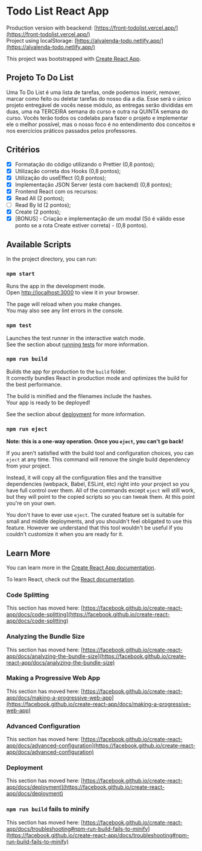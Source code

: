 # Todo List React App

Production version with beackend: [https://front-todolist.vercel.app/](https://front-todolist.vercel.app/)  
Project using localStorage: [https://alvalenda-todo.netlify.app/](https://alvalenda-todo.netlify.app/)

This project was bootstrapped with [Create React App](https://github.com/facebook/create-react-app).

## Projeto To Do List

Uma To Do List é uma lista de tarefas, onde podemos inserir, remover, marcar como feito ou deletar tarefas do nosso dia a dia.
Esse será o único projeto entregável de vocês nesse módulo, as entregas serão divididas em duas, uma na TERCEIRA semana do curso e outra na QUINTA semana do curso.
Vocês terão todos os codelabs para fazer o projeto e implementar ele o melhor possível, mas o nosso foco é no entendimento dos conceitos e nos exercícios práticos passados pelos professores.

## Critérios

- [x] Formatação do código utilizando o Prettier (0,8 pontos);
- [x] Utilização correta dos Hooks (0,8 pontos);
- [x] Utilização do useEffect (0,8 pontos);
- [x] Implementação JSON Server (está com backend) (0,8 pontos);
- [x] Frontend React com os recursos:
- [x] Read All (2 pontos);
- [ ] Read By Id (2 pontos);
- [x] Create (2 pontos);
- [x] [BONUS] - Criação e implementação de um modal (Só é válido esse ponto se a rota Create estiver correta) - (0,8 pontos).

## Available Scripts

In the project directory, you can run:

### `npm start`

Runs the app in the development mode.\
Open [http://localhost:3000](http://localhost:3000) to view it in your browser.

The page will reload when you make changes.\
You may also see any lint errors in the console.

### `npm test`

Launches the test runner in the interactive watch mode.\
See the section about [running tests](https://facebook.github.io/create-react-app/docs/running-tests) for more information.

### `npm run build`

Builds the app for production to the `build` folder.\
It correctly bundles React in production mode and optimizes the build for the best performance.

The build is minified and the filenames include the hashes.\
Your app is ready to be deployed!

See the section about [deployment](https://facebook.github.io/create-react-app/docs/deployment) for more information.

### `npm run eject`

**Note: this is a one-way operation. Once you `eject`, you can't go back!**

If you aren't satisfied with the build tool and configuration choices, you can `eject` at any time. This command will remove the single build dependency from your project.

Instead, it will copy all the configuration files and the transitive dependencies (webpack, Babel, ESLint, etc) right into your project so you have full control over them. All of the commands except `eject` will still work, but they will point to the copied scripts so you can tweak them. At this point you're on your own.

You don't have to ever use `eject`. The curated feature set is suitable for small and middle deployments, and you shouldn't feel obligated to use this feature. However we understand that this tool wouldn't be useful if you couldn't customize it when you are ready for it.

## Learn More

You can learn more in the [Create React App documentation](https://facebook.github.io/create-react-app/docs/getting-started).

To learn React, check out the [React documentation](https://reactjs.org/).

### Code Splitting

This section has moved here: [https://facebook.github.io/create-react-app/docs/code-splitting](https://facebook.github.io/create-react-app/docs/code-splitting)

### Analyzing the Bundle Size

This section has moved here: [https://facebook.github.io/create-react-app/docs/analyzing-the-bundle-size](https://facebook.github.io/create-react-app/docs/analyzing-the-bundle-size)

### Making a Progressive Web App

This section has moved here: [https://facebook.github.io/create-react-app/docs/making-a-progressive-web-app](https://facebook.github.io/create-react-app/docs/making-a-progressive-web-app)

### Advanced Configuration

This section has moved here: [https://facebook.github.io/create-react-app/docs/advanced-configuration](https://facebook.github.io/create-react-app/docs/advanced-configuration)

### Deployment

This section has moved here: [https://facebook.github.io/create-react-app/docs/deployment](https://facebook.github.io/create-react-app/docs/deployment)

### `npm run build` fails to minify

This section has moved here: [https://facebook.github.io/create-react-app/docs/troubleshooting#npm-run-build-fails-to-minify](https://facebook.github.io/create-react-app/docs/troubleshooting#npm-run-build-fails-to-minify)
